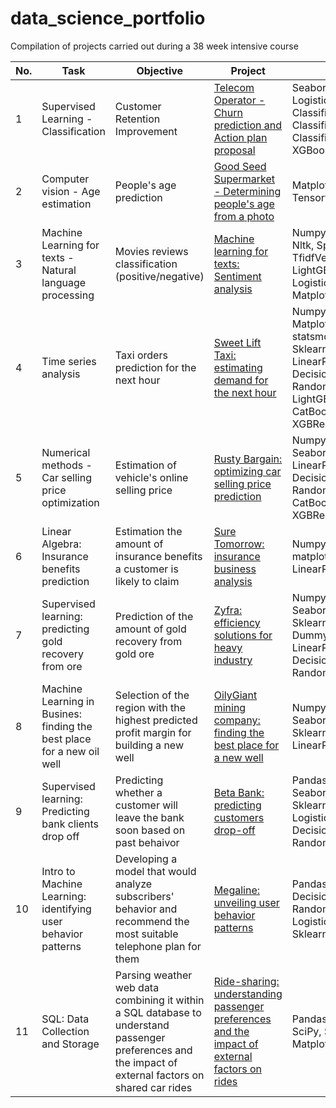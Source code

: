 # data_science_portfolio
Compilation of projects carried out during a 38 week intensive course

| No. |    Task |            Objective                 |        Project       | Libraries     | 
|---- |   -------------------- |   ------------------------------ |     -------------   |--------------- |  
|1    |   Supervised Learning - Classification  |    Customer Retention Improvement         | [Telecom Operator - Churn prediction and Action plan proposal](https://github.com/JoCur/telecom_churn_prediction/blob/main/telecom_operator_churn_prediction/customer_churn_prediction.ipynb)           | Seaborn, Matplotlib, Logistic Regression, KNN Classifier, Decision Tree Classifier, Random Forest Classifier, LightGBM, XGBoost  |
|2    |   Computer vision - Age estimation |    People's age prediction         | [Good Seed Supermarket - Determining people's age from a photo](https://github.com/JoCur/computer_vision_faces_age_estimation/blob/main/computer_vision_portrait_age_estimation/computer_vision_age_estimation.ipynb)           |  Matplotlib, Image(PIL), Tensorflow
|3    |   Machine Learning for texts - Natural language processing |    Movies reviews classification (positive/negative)     | [Machine learning for texts: Sentiment analysis](https://github.com/JoCur/ml_for_texts_movies_reviews_classification/blob/main/text_analysis_movies_reviews_classification.ipynb)           | Numpy, Pandas, tqdm, re, Nltk, Spacy, TfidfVectorizer, LightGBM, XGBoost, LogisticRegression, Matplotlib, Seaborn|
|4    |   Time series analysis |    Taxi orders prediction for the next hour    | [Sweet Lift Taxi: estimating demand for the next hour](https://github.com/JoCur/time_series_hourly_taxi_orders_prediction/blob/main/time_series_predicting_orders_for_next_hour.ipynb)           | Numpy, Pandas, Matplotlib, statsmodels.tsa.seasonal, Sklearn, LinearRegression, DecisionTreeRegressor, RandomForestRegressor, LightGBM, CatBoostRegressor, XGBRegressor |
|5    |   Numerical methods - Car selling price optimization |    Estimation of vehicle's online selling price    | [Rusty Bargain: optimizing car selling price prediction](https://github.com/JoCur/numerical_methods_car_selling_price_optimization/blob/main/car_selling_price_optimization.ipynb)           | Numpy, Pandas, Seaborn, Sklearn, LinearRegression, DecisionTreeRegressor, RandomForestRegressor, CatBoostRegressor, XGBRegressor, SciPy|
|6    |   Linear Algebra: Insurance benefits prediction |    Estimation the amount of insurance benefits a customer is likely to claim    | [Sure Tomorrow: insurance business analysis](https://github.com/JoCur/linear_algebra_insurance_benefits_prediction/blob/main/linear_algebra_insurance_benefits_prediction/insurance_benefits_prediction.ipynb)           | Numpy, Pandas, seaborn, matplotlib,  Sklearn, LinearRegression|
|7    |   Supervised learning: predicting gold recovery from ore  |   Prediction of the amount of gold recovery from gold ore   | [Zyfra: efficiency solutions for heavy industry](https://github.com/JoCur/integrated_sl_project_gold_recovery_prediction/blob/main/integrated_sl_project_gold_recovery_prediction.ipynb)           | Numpy, Pandas, Seaborn, Matplotlib,  Sklearn, DummyRegressor, LinearRegression, DecisionTreeRegressor, RandomForestRegressor|
|8    |   Machine Learning in Busines: finding the best place for a new oil well  |    Selection of the region with the highest predicted profit margin for building a new well   | [OilyGiant mining company: finding the best place for a new well](https://github.com/JoCur/ml_in_business_best_place_for_new_oil_well/blob/main/ml_in_business_best_place_for_new_well.ipynb)           | Numpy, Pandas, Seaborn,Matplotlib, Sklearn, SciPy, LinearRegression|
|9    |   Supervised learning: Predicting bank clients drop off  | Predicting whether a customer will leave the bank soon based on past behaivor  | [Beta Bank: predicting customers drop-off](https://github.com/JoCur/customer_drop_off_prediction/blob/main/supervised_learning_predicting_bank_customers_drop_off.ipynb)           | Pandas, Seaborn,Matplotlib Sklearn, SciPy, LogisticRegression, DecisionTreeClassifier, RandomForestClassifier|
|10    |   Intro to Machine Learning: identifying user behavior patterns | Developing a model that would analyze subscribers' behavior and recommend the most suitable telephone plan for them | [Megaline: unveiling user behavior patterns](https://github.com/JoCur/intro_to_ml_unveiling_behavior_patterns/blob/main/ml_for_predicting_user_behavior.ipynb)           | Pandas, DecisionTreeClassifier, RandomForestClassifier, LogisticRegression,  Sklearn, DummyClassifier|
|11    |   SQL: Data Collection and Storage | Parsing weather web data combining it within a SQL database to understand passenger preferences and the impact of external factors on shared car rides | [Ride-sharing: understanding passenger preferences and the impact of external factors on rides](https://github.com/JoCur/sql_parsing_and_analyzing_data/blob/main/sql_parsing_and_analyzing_web_data.ipynb)           | Pandas, PostgreSQL, SciPy, Seaborn, Matplotlib|
